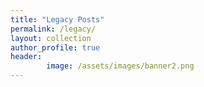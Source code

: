 ```yaml
---
title: "Legacy Posts"
permalink: /legacy/
layout: collection
author_profile: true
header:
        image: /assets/images/banner2.png
---
```

